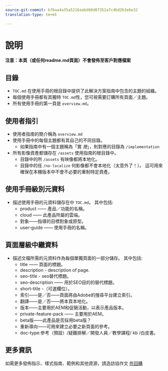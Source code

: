 ```yaml
---
source-git-commit: b76aa4a35a5216aabd60d07352a7c4bd2b3e6e32
translation-type: tm+mt

---
```

# 說明

**注意：本頁（或任何readme.md頁面）不會發佈至客戶對應檔案**

## 目錄

+ `TOC.md` 在使用手冊的根目錄中提供了此解決方案指南中包含的主題的組織。
+ 每個使用手冊都有其獨特 `TOC.md`性，您可視需要訂購所有頁面／主題。
+ 所有使用手冊的第一頁是 `overview.md`。

## 使用者指引

+ 使用者指南的簡介稱為 `overview.md`
+ 使用手冊中的每個主題都有其自己的不同目錄。
   + 如果指南中有一個主題稱為「實 *施*」，則對應的目錄為 `/implementation`
+ 所有影像資產都儲存在 `/assets` 使用指南的根目錄中。
   + 目錄中的所 `/assets` 有映像都將本地化。
   + 目錄中的任 `/no-localize` 何影像都不會本地化（太意外了！）。 這可用來確保在本機版本中不會不必要的重制特定資產。

## 使用手冊級別元資料

+ 描述使用手冊的元資料儲存在中 `TOC.md`。 其中包括:
   + product —— 產品／功能的名稱。
   + cloud —— 此產品所屬的雲端。
   + 對象——指導的目標對象或原型。
   + user-guide —— 使用手冊的名稱。

## 頁面層級中繼資料

+ 描述文檔所需的元資料作為每個單獨頁面的一部分儲存。 其中包括:
   + title —— 頁面的標題。
   + description - description of page.
   + seo-title - seo替代標題。
   + seo-description —— 用於SEO目的的替代標題。
   + short-title -（可選欄位）。
   + 索引——是／否——頁面將由Adobe的搜尋平台建立索引。
   + 翻譯——是／否——將本頁本地化。
   + 版本——主要用於AEM和促銷活動，以表示產品版本。
   + private-feature-pack —— 主要用於AEM。
   + beta版——此產品是否採用beta版？
   + 重新導向——可用來建立必要之新頁面的參考。
   + doc-type:參考（預設）/疑難排解／開發人員／教學課程/ kb /白皮書。

## 更多資訊

如需更多發佈指示、樣式指南、範例和其他資源，請造訪協作文 [件回購](https://git.corp.adobe.com/AdobeDocs/collaborative-doc-instructions)
